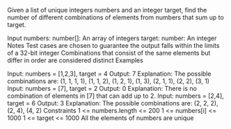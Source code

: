 Given a list of unique integers numbers and an integer target, find the number of different combinations of elements from numbers that sum up to target.

Input
numbers: number[]: An array of integers
target: number: An integer
Notes
Test cases are chosen to guarantee the output falls within the limits of a 32-bit integer
Combinations that consist of the same elements but differ in order are considered distinct
Examples

Input: numbers = [1,2,3], target = 4
Output: 7
Explanation: The possible combinations are: (1, 1, 1, 1), (1, 1, 2), (1, 2, 1), (1, 3), (2, 1, 1), (2, 2), (3, 1)
Input: numbers = [7], target = 2
Output: 0
Explanation: There is no combination of elements in [7] that can add up to 2.
Input: numbers = [2,4], target = 6
Output: 3
Explanation: The possible combinations are: (2, 2, 2), (2, 4), (4, 2)
Constraints
1 <= numbers.length <= 200
1 <= numbers[i] <= 1000
1 <= target <= 1000
All the elements of numbers are unique
